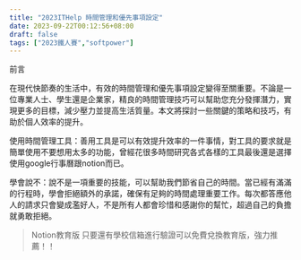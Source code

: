 ```yaml
---
title: "2023ITHelp 時間管理和優先事項設定"
date: 2023-09-22T00:12:56+08:00
draft: false
tags: ["2023鐵人賽","softpower"]
---
```

前言

在現代快節奏的生活中，有效的時間管理和優先事項設定變得至關重要。不論是一位專業人士、學生還是企業家，精良的時間管理技巧可以幫助您充分發揮潛力，實現更多的目標，減少壓力並提高生活質量。本文將探討一些關鍵的策略和技巧，有助於個人效率的提升。

使用時間管理工具：善用工具是可以有效提升效率的一件事情，對工具的要求就是簡單使用不要想用太多的功能，曾經花很多時間研究各式各樣的工具最後還是選擇使用google行事曆跟notion而已。

學會說不：說不是一項重要的技能，可以幫助我們節省自己的時間。當已經有滿滿的行程時，學會拒絕額外的承諾，確保有足夠的時間處理重要工作。每次都答應他人的請求只會變成濫好人，不是所有人都會珍惜和感謝你的幫忙，超過自己的負擔就勇敢拒絕。

> Notion教育版 只要還有學校信箱進行驗證可以免費兌換教育版，強力推薦！！
